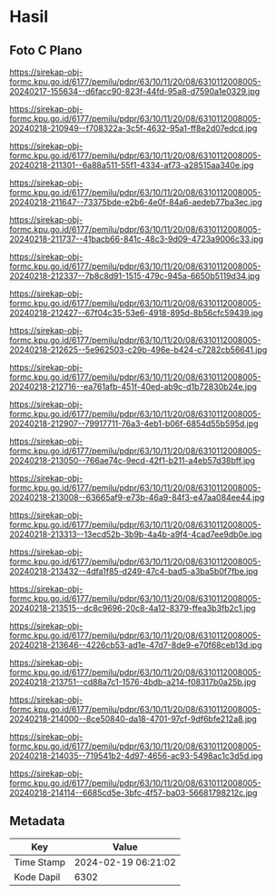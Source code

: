 # Hasil

## Foto C Plano

https://sirekap-obj-formc.kpu.go.id/6177/pemilu/pdpr/63/10/11/20/08/6310112008005-20240217-155634--d6facc90-823f-44fd-95a8-d7590a1e0329.jpg

https://sirekap-obj-formc.kpu.go.id/6177/pemilu/pdpr/63/10/11/20/08/6310112008005-20240218-210949--f708322a-3c5f-4632-95a1-ff8e2d07edcd.jpg

https://sirekap-obj-formc.kpu.go.id/6177/pemilu/pdpr/63/10/11/20/08/6310112008005-20240218-211301--6a88a511-55f1-4334-af73-a28515aa340e.jpg

https://sirekap-obj-formc.kpu.go.id/6177/pemilu/pdpr/63/10/11/20/08/6310112008005-20240218-211647--73375bde-e2b6-4e0f-84a6-aedeb77ba3ec.jpg

https://sirekap-obj-formc.kpu.go.id/6177/pemilu/pdpr/63/10/11/20/08/6310112008005-20240218-211737--41bacb66-841c-48c3-9d09-4723a9006c33.jpg

https://sirekap-obj-formc.kpu.go.id/6177/pemilu/pdpr/63/10/11/20/08/6310112008005-20240218-212337--7b8c8d91-1515-479c-945a-6650b5119d34.jpg

https://sirekap-obj-formc.kpu.go.id/6177/pemilu/pdpr/63/10/11/20/08/6310112008005-20240218-212427--67f04c35-53e6-4918-895d-8b56cfc59439.jpg

https://sirekap-obj-formc.kpu.go.id/6177/pemilu/pdpr/63/10/11/20/08/6310112008005-20240218-212625--5e962503-c29b-496e-b424-c7282cb56641.jpg

https://sirekap-obj-formc.kpu.go.id/6177/pemilu/pdpr/63/10/11/20/08/6310112008005-20240218-212716--ea761afb-451f-40ed-ab9c-d1b72830b24e.jpg

https://sirekap-obj-formc.kpu.go.id/6177/pemilu/pdpr/63/10/11/20/08/6310112008005-20240218-212907--79917711-76a3-4eb1-b06f-6854d55b595d.jpg

https://sirekap-obj-formc.kpu.go.id/6177/pemilu/pdpr/63/10/11/20/08/6310112008005-20240218-213050--766ae74c-9ecd-42f1-b211-a4eb57d38bff.jpg

https://sirekap-obj-formc.kpu.go.id/6177/pemilu/pdpr/63/10/11/20/08/6310112008005-20240218-213008--63665af9-e73b-46a9-84f3-e47aa084ee44.jpg

https://sirekap-obj-formc.kpu.go.id/6177/pemilu/pdpr/63/10/11/20/08/6310112008005-20240218-213313--13ecd52b-3b9b-4a4b-a9f4-4cad7ee9db0e.jpg

https://sirekap-obj-formc.kpu.go.id/6177/pemilu/pdpr/63/10/11/20/08/6310112008005-20240218-213432--4dfa1f85-d249-47c4-bad5-a3ba5b0f7fbe.jpg

https://sirekap-obj-formc.kpu.go.id/6177/pemilu/pdpr/63/10/11/20/08/6310112008005-20240218-213515--dc8c9696-20c8-4a12-8379-ffea3b3fb2c1.jpg

https://sirekap-obj-formc.kpu.go.id/6177/pemilu/pdpr/63/10/11/20/08/6310112008005-20240218-213646--4226cb53-ad1e-47d7-8de9-e70f68ceb13d.jpg

https://sirekap-obj-formc.kpu.go.id/6177/pemilu/pdpr/63/10/11/20/08/6310112008005-20240218-213751--cd88a7c1-1576-4bdb-a214-f08317b0a25b.jpg

https://sirekap-obj-formc.kpu.go.id/6177/pemilu/pdpr/63/10/11/20/08/6310112008005-20240218-214000--8ce50840-da18-4701-97cf-9df6bfe212a8.jpg

https://sirekap-obj-formc.kpu.go.id/6177/pemilu/pdpr/63/10/11/20/08/6310112008005-20240218-214035--719541b2-4d97-4656-ac93-5498ac1c3d5d.jpg

https://sirekap-obj-formc.kpu.go.id/6177/pemilu/pdpr/63/10/11/20/08/6310112008005-20240218-214114--6685cd5e-3bfc-4f57-ba03-56681798212c.jpg


## Metadata

| Key        | Value               |
| ---------- | ------------------- |
| Time Stamp | 2024-02-19 06:21:02 |
| Kode Dapil | 6302                |



